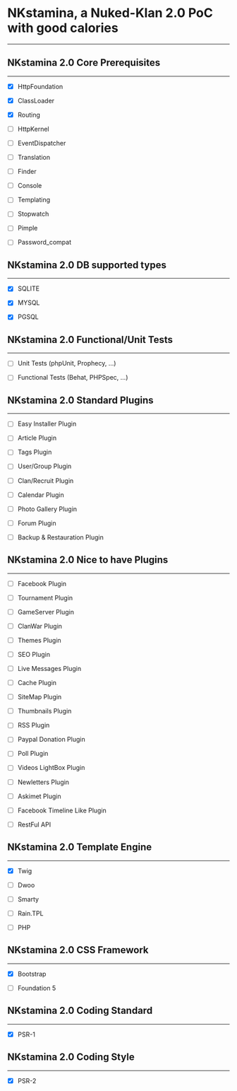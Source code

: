 # NKstamina, a Nuked-Klan 2.0 PoC with good calories 
----------------------------------------------------

## NKstamina 2.0 Core Prerequisites
-----------------------------------
- [x] HttpFoundation
- [x] ClassLoader
- [x] Routing
- [ ] HttpKernel
- [ ] EventDispatcher
- [ ] Translation
- [ ] Finder
- [ ] Console
- [ ] Templating
- [ ] Stopwatch
- [ ] Pimple
- [ ] Password_compat


## NKstamina 2.0 DB supported types
--------------------------------------
- [x] SQLITE
- [x] MYSQL
- [x] PGSQL


## NKstamina 2.0 Functional/Unit Tests
--------------------------------------
- [ ] Unit Tests (phpUnit, Prophecy, ...)
- [ ] Functional Tests (Behat, PHPSpec, ...)


## NKstamina 2.0 Standard Plugins
---------------------------------
- [ ] Easy Installer Plugin
- [ ] Article Plugin
- [ ] Tags Plugin
- [ ] User/Group Plugin
- [ ] Clan/Recruit Plugin
- [ ] Calendar Plugin
- [ ] Photo Gallery Plugin
- [ ] Forum Plugin
- [ ] Backup & Restauration Plugin


## NKstamina 2.0 Nice to have Plugins
-------------------------------------
- [ ] Facebook Plugin
- [ ] Tournament Plugin
- [ ] GameServer Plugin
- [ ] ClanWar Plugin
- [ ] Themes Plugin
- [ ] SEO Plugin
- [ ] Live Messages Plugin
- [ ] Cache Plugin
- [ ] SiteMap Plugin
- [ ] Thumbnails Plugin
- [ ] RSS Plugin
- [ ] Paypal Donation Plugin
- [ ] Poll Plugin
- [ ] Videos LightBox Plugin
- [ ] Newletters Plugin
- [ ] Askimet Plugin
- [ ] Facebook Timeline Like Plugin
- [ ] RestFul API


## NKstamina 2.0 Template Engine
--------------------------------
- [x] Twig
- [ ] Dwoo
- [ ] Smarty
- [ ] Rain.TPL
- [ ] PHP


## NKstamina 2.0 CSS Framework
------------------------------
- [x] Bootstrap
- [ ] Foundation 5


## NKstamina 2.0 Coding Standard
--------------------------------
- [x] PSR-1


## NKstamina 2.0 Coding Style
-----------------------------
- [x] PSR-2
